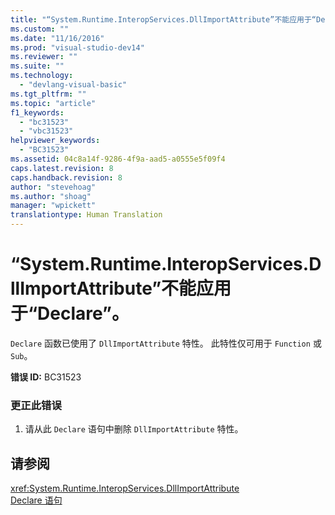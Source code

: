 ```yaml
---
title: "“System.Runtime.InteropServices.DllImportAttribute”不能应用于“Declare”。 | Microsoft Docs"
ms.custom: ""
ms.date: "11/16/2016"
ms.prod: "visual-studio-dev14"
ms.reviewer: ""
ms.suite: ""
ms.technology: 
  - "devlang-visual-basic"
ms.tgt_pltfrm: ""
ms.topic: "article"
f1_keywords: 
  - "bc31523"
  - "vbc31523"
helpviewer_keywords: 
  - "BC31523"
ms.assetid: 04c8a14f-9286-4f9a-aad5-a0555e5f09f4
caps.latest.revision: 8
caps.handback.revision: 8
author: "stevehoag"
ms.author: "shoag"
manager: "wpickett"
translationtype: Human Translation
---
```

# “System.Runtime.InteropServices.DllImportAttribute”不能应用于“Declare”。
`Declare` 函数已使用了 `DllImportAttribute` 特性。 此特性仅可用于 `Function` 或 `Sub`。  
  
 **错误 ID:** BC31523  
  
### 更正此错误  
  
1.  请从此 `Declare` 语句中删除 `DllImportAttribute` 特性。  
  
## 请参阅  
 <xref:System.Runtime.InteropServices.DllImportAttribute>   
 [Declare 语句](../../visual-basic/language-reference/statements/declare-statement.md)